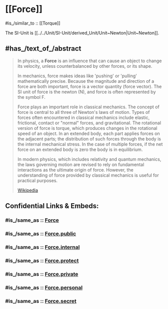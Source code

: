 
# [[Force]] 

#is_/similar_to :: [[Torque]]  

The SI-Unit is [[../../Unit/SI-Unit/derived_Unit/Unit~Newton|Unit~Newton]]. 


## #has_/text_of_/abstract 

> In physics, a **Force** is an influence that can cause an object to change its velocity, 
> unless counterbalanced by other forces, or its shape. 
> 
> In mechanics, force makes ideas like 'pushing' or 'pulling' mathematically precise. 
> Because the magnitude and direction of a force are both important, force is a vector quantity (force vector). 
> The SI unit of force is the newton (N), and force is often represented by the symbol F.
>
> Force plays an important role in classical mechanics. The concept of force is central to all three of Newton's laws of motion. Types of forces often encountered in classical mechanics include elastic, frictional, contact or "normal" forces, and gravitational. The rotational version of force is torque, which produces changes in the rotational speed of an object. In an extended body, each part applies forces on the adjacent parts; the distribution of such forces through the body is the internal mechanical stress. In the case of multiple forces, if the net force on an extended body is zero the body is in equilibrium.
>
> In modern physics, which includes relativity and quantum mechanics, the laws governing motion are revised to rely on fundamental interactions as the ultimate origin of force. However, the understanding of force provided by classical mechanics is useful for practical purposes.
>
> [Wikipedia](https://en.wikipedia.org/wiki/Force) 


## Confidential Links & Embeds: 

### #is_/same_as :: [Force](/_Standards/Dimension/Linear_Dimension/Force.md) 

### #is_/same_as :: [Force.public](/_public/Dimension/Linear_Dimension/Force.public.md) 

### #is_/same_as :: [Force.internal](/_internal/Dimension/Linear_Dimension/Force.internal.md) 

### #is_/same_as :: [Force.protect](/_protect/Dimension/Linear_Dimension/Force.protect.md) 

### #is_/same_as :: [Force.private](/_private/Dimension/Linear_Dimension/Force.private.md) 

### #is_/same_as :: [Force.personal](/_personal/Dimension/Linear_Dimension/Force.personal.md) 

### #is_/same_as :: [Force.secret](/_secret/Dimension/Linear_Dimension/Force.secret.md)

